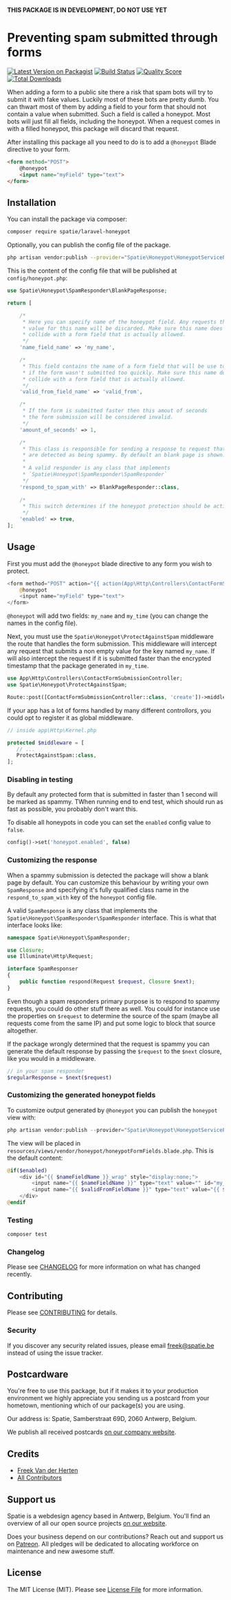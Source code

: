 **THIS PACKAGE IS IN DEVELOPMENT, DO NOT USE YET**

# Preventing spam submitted through forms

[![Latest Version on Packagist](https://img.shields.io/packagist/v/spatie/laravel-honeypot.svg?style=flat-square)](https://packagist.org/packages/spatie/:package_name)
[![Build Status](https://img.shields.io/travis/spatie/laravel-honeypot/master.svg?style=flat-square)](https://travis-ci.org/spatie/:package_name)
[![Quality Score](https://img.shields.io/scrutinizer/g/spatie/laravel-honeypot.svg?style=flat-square)](https://scrutinizer-ci.com/g/spatie/:package_name)
[![Total Downloads](https://img.shields.io/packagist/dt/spatie/laravel-honeypot.svg?style=flat-square)](https://packagist.org/packages/spatie/:package_name)

When adding a form to a public site there a risk that spam bots will try to submit it with fake values. Luckily most of these bots are pretty dumb. You can thwart most of them by adding a field to your form that should not contain a value when submitted. Such a field is called a honeypot. Most bots will just fill all fields, including the honeypot.  When a request comes in with a filled honeypot, this package will discard that request.

After installing this package all you need to do is to add a `@honeypot` Blade directive to your form.

```html
<form method="POST">
    @honeypot
    <input name="myField" type="text">
</form>
```

## Installation

You can install the package via composer:

```bash
composer require spatie/laravel-honeypot
```

Optionally, you can publish the config file of the package.

```bash
php artisan vendor:publish --provider="Spatie\Honeypot\HoneypotServiceProvider --tags=config"
```

This is the content of the config file that will be published at `config/honeypot.php`:

```php
use Spatie\Honeypot\SpamResponder\BlankPageResponse;

return [

    /*
     * Here you can specify name of the honeypot field. Any requests that submit a non-empty
     * value for this name will be discarded. Make sure this name does not
     * collide with a form field that is actually allowed.
     */
    'name_field_name' => 'my_name',

    /*
     * This field contains the name of a form field that will be use to verify
     * if the form wasn't submitted too quickly. Make sure this name does not
     * collide with a form field that is actually allowed.
     */
    'valid_from_field_name' => 'valid_from',

    /*
     * If the form is submitted faster then this amout of seconds
     * the form submission will be considered invalid.
     */
    'amount_of_seconds' => 1,

    /*
     * This class is responsible for sending a response to request that
     * are detected as being spammy. By default an blank page is shown.
     *
     * A valid responder is any class that implements
     * `Spatie\Honeypot\SpamResponder\SpamResponder`
     */
    'respond_to_spam_with' => BlankPageResponder::class,
    
    /*
     * This switch determines if the honeypot protection should be activated.
     */
    'enabled' => true,
];
```
  
## Usage

First you must add the `@honeypot` blade directive to any form you wish to protect.

```php
<form method="POST" action="{{ action(App\Http\Controllers\ContactFormSubmissionController::class, 'create') }}")>
    @honeypot
    <input name="myField" type="text">
</form>
```

`@honeypot` will add two fields: `my_name` and `my_time` (you can change the names in the config file).

Next, you must use the `Spatie\Honeypot\ProtectAgainstSpam` middleware the route that handles the form submission. This middleware will intercept any request that submits a non empty value for the key named `my_name`. If will also intercept the request if it is submitted faster than the encrypted timestamp that the package generated in `my_time`.

```php
use App\Http\Controllers\ContactFormSubmissionController;
use Spatie\Honeypot\ProtectAgainstSpam;

Route::post([ContactFormSubmissionController::class, 'create'])->middleware(ProtectAgainstSpam::class);
```

If your app has a lot of forms handled by many different controllors, you could opt to register it as global middleware.

```php
// inside app\Http\Kernel.php

protected $middleware = [
   // ...
   ProtectAgainstSpam::class,
];
```

### Disabling in testing

By default any protected form that is submitted in faster than 1 second will be marked as spammy. TWhen running end to end test, which should run as fast as possible, you probably don't want this. 

To disable all honeypots in code you can set the `enabled` config value to `false`.

```php
config()->set('honeypot.enabled', false)
```

### Customizing the response

When a spammy submission is detected the package will show a blank page by default. You can customize this behaviour by writing your own `SpamResponse` and specifying it's fully qualified class name in the `respond_to_spam_with` key of the `honeypot` config file.

A valid `SpamResponse` is any class that implements the `Spatie\Honeypot\SpamResponder\SpamResponder` interface. This is what that interface looks like:

```php
namespace Spatie\Honeypot\SpamResponder;

use Closure;
use Illuminate\Http\Request;

interface SpamResponser
{
    public function respond(Request $request, Closure $next);
}
```

Even though a spam responders primary purpose is to respond to spammy requests, you could do other stuff there as well. You could for instance use the properties on `$request` to determine the source of the spam (maybe all requests come from the same IP) and put some logic to block that source altogether.

If the package wrongly determined that the request is spammy you can generate the default response by passing the `$request` to the `$next` closure, like you would in a middleware.

```php
// in your spam responder
$regularResponse = $next($request)
```

### Customizing the generated honeypot fields

To customize output generated by `@honeypot` you can publish the `honeypot` view with:

```php
php artisan vendor:publish --provider="Spatie\Honeypot\HoneypotServiceProvider --tags=views"
```

The view will be placed in `resources/views/vendor/honeypot/honeypotFormFields.blade.php`. This is the default content:

```php
@if($enabled)
    <div id="{{ $nameFieldName }}_wrap" style="display:none;">
        <input name="{{ $nameFieldName }}" type="text" value="" id="my_name">
        <input name="{{ $validFromFieldName }}" type="text" value="{{ $encrypedValidFrom }}">
    </div>
@endif
```

### Testing

``` bash
composer test
```

### Changelog

Please see [CHANGELOG](CHANGELOG.md) for more information on what has changed recently.

## Contributing

Please see [CONTRIBUTING](CONTRIBUTING.md) for details.

### Security

If you discover any security related issues, please email freek@spatie.be instead of using the issue tracker.

## Postcardware

You're free to use this package, but if it makes it to your production environment we highly appreciate you sending us a postcard from your hometown, mentioning which of our package(s) you are using.

Our address is: Spatie, Samberstraat 69D, 2060 Antwerp, Belgium.

We publish all received postcards [on our company website](https://spatie.be/en/opensource/postcards).

## Credits

- [Freek Van der Herten](https://github.com/freekmurze)
- [All Contributors](../../contributors)

## Support us

Spatie is a webdesign agency based in Antwerp, Belgium. You'll find an overview of all our open source projects [on our website](https://spatie.be/opensource).

Does your business depend on our contributions? Reach out and support us on [Patreon](https://www.patreon.com/spatie). 
All pledges will be dedicated to allocating workforce on maintenance and new awesome stuff.

## License

The MIT License (MIT). Please see [License File](LICENSE.md) for more information.
